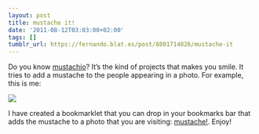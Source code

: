 ```yaml
---
layout: post
title: mustache it!
date: '2011-08-12T03:03:00+02:00'
tags: []
tumblr_url: https://fernando.blat.es/post/8801714826/mustache-it
---
```

Do you know [mustachio](https://github.com/afeld/mustachio)? It’s the kind of projects that makes you smile. It tries to add a mustache to the people appearing in a photo. For example, this is me:

![](http://mustachio.heroku.com/?src=http://profile.ak.fbcdn.net/hprofile-ak-snc4/187269_708785218_987879_n.jpg)

I have created a bookmarklet that you can drop in your bookmarks bar that adds the mustache to a photo that you are visiting: [mustache!](javascript:void((function()%7Bwindow.location.href='http://mustachio.heroku.com/?src='%20+%20window.location.href;%7D)());). Enjoy!
